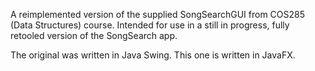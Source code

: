 A reimplemented version of the supplied SongSearchGUI from COS285 (Data Structures) course. Intended for use in a still in progress, fully retooled version of the SongSearch app. 

The original was written in Java Swing. This one is written in JavaFX.

